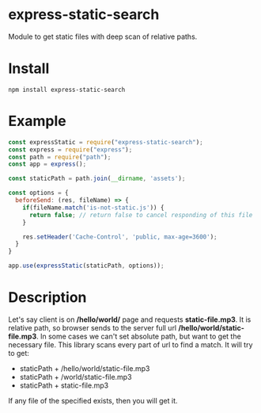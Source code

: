 # express-static-search
Module to get static files with deep scan of relative paths.

# Install 
`npm install express-static-search`

# Example
```js
const expressStatic = require("express-static-search");
const express = require("express");
const path = require("path");
const app = express();

const staticPath = path.join(__dirname, 'assets');

const options = {
  beforeSend: (res, fileName) => {
    if(fileName.match('is-not-static.js')) {
      return false; // return false to cancel responding of this file
    }    

    res.setHeader('Cache-Control', 'public, max-age=3600');
  }
}

app.use(expressStatic(staticPath, options));
```

# Description
Let's say client is on __/hello/world/__ page and requests __static-file.mp3__. It is relative path, so browser sends to the server full url __/hello/world/static-file.mp3__. In some cases we can't set absolute path, but want to get the necessary file. This library scans every part of url to find a match. It will try to get:

* staticPath + /hello/world/static-file.mp3
* staticPath + /world/static-file.mp3
* staticPath + static-file.mp3

If any file of the specified exists, then you will get it.